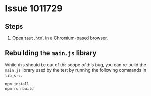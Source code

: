 # Issue 1011729



## Steps

1. Open `test.html` in a Chromium-based browser.



## Rebuilding the `main.js` library

While this should be out of the scope of this bug, you can re-build the `main.js` library used by the test by running the following commands in `lib_src`.

```sh
npm install
npm run build
```


